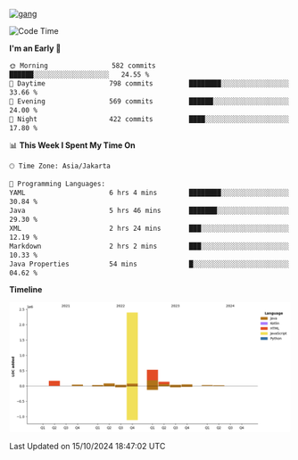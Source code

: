 <!-- [<img src='https://dev.karakun.com/assets/posts/2018-09-16-jc-java-article/3duke_suspects.jpg' alt='java'>](https://github.com/yeahbutstill) -->
[<img src='https://asset-2.tstatic.net/tribunnewswiki/foto/bank/images/Mozart.jpg' alt='gang'>](https://github.com/yeahbutstill)

<!--START_SECTION:waka-->
![Code Time](http://img.shields.io/badge/Code%20Time-2%2C829%20hrs%2052%20mins-blue)

**I'm an Early 🐤** 

```text
🌞 Morning                582 commits         ██████░░░░░░░░░░░░░░░░░░░   24.55 % 
🌆 Daytime                798 commits         ████████░░░░░░░░░░░░░░░░░   33.66 % 
🌃 Evening                569 commits         ██████░░░░░░░░░░░░░░░░░░░   24.00 % 
🌙 Night                  422 commits         ████░░░░░░░░░░░░░░░░░░░░░   17.80 % 
```


📊 **This Week I Spent My Time On** 

```text
🕑︎ Time Zone: Asia/Jakarta

💬 Programming Languages: 
YAML                     6 hrs 4 mins        ████████░░░░░░░░░░░░░░░░░   30.84 % 
Java                     5 hrs 46 mins       ███████░░░░░░░░░░░░░░░░░░   29.30 % 
XML                      2 hrs 24 mins       ███░░░░░░░░░░░░░░░░░░░░░░   12.19 % 
Markdown                 2 hrs 2 mins        ███░░░░░░░░░░░░░░░░░░░░░░   10.33 % 
Java Properties          54 mins             █░░░░░░░░░░░░░░░░░░░░░░░░   04.62 % 
```

**Timeline**

![Lines of Code chart](https://raw.githubusercontent.com/yeahbutstill/yeahbutstill/main/assets/bar_graph.png)


 Last Updated on 15/10/2024 18:47:02 UTC
<!--END_SECTION:waka-->
